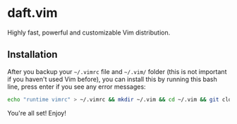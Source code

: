 daft.vim
========
Highly fast, powerful and customizable Vim distribution.

## Installation

After you backup your `~/.vimrc` file and `~/.vim/` folder (this is not important if you haven't used Vim before), you can install this by running this bash line, press enter if you see any error messages:

```bash
echo "runtime vimrc" > ~/.vimrc && mkdir ~/.vim && cd ~/.vim && git clone https://github.com/ergenekonyigit/daft.vim.git . && git clone https://github.com/junegunn/vim-plug.git ~/.vim/bundle/vim-plug && vim +PlugInstall
```

You're all set! Enjoy!
